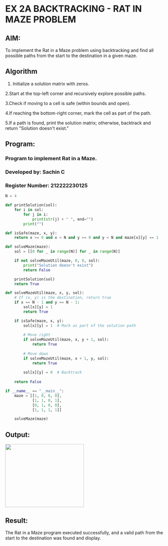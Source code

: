 # EX 2A BACKTRACKING - RAT IN MAZE PROBLEM
## AIM:
To implement the Rat in a Maze problem using backtracking and find all possible paths from the start to the destination in a given maze.


## Algorithm

1. Initialize a solution matrix with zeros.
   
2.Start at the top-left corner and recursively explore possible paths.

3.Check if moving to a cell is safe (within bounds and open).

4.If reaching the bottom-right corner, mark the cell as part of the path.

5.If a path is found, print the solution matrix; otherwise, backtrack and return "Solution doesn't exist."

## Program:

### Program to implement Rat in a Maze.

### Developed by: Sachin C

### Register Number:  212222230125

```py
N = 4

def printSolution(sol):
    for i in sol:
        for j in i:
            print(str(j) + " ", end="")
        print("")

def isSafe(maze, x, y):
    return x >= 0 and x < N and y >= 0 and y < N and maze[x][y] == 1

def solveMaze(maze):
    sol = [[0 for _ in range(N)] for _ in range(N)]

    if not solveMazeUtil(maze, 0, 0, sol):
        print("Solution doesn't exist")
        return False

    printSolution(sol)
    return True

def solveMazeUtil(maze, x, y, sol):
    # If (x, y) is the destination, return true
    if x == N - 1 and y == N - 1:
        sol[x][y] = 1
        return True

    if isSafe(maze, x, y):
        sol[x][y] = 1  # Mark as part of the solution path
        
        # Move right
        if solveMazeUtil(maze, x, y + 1, sol):
            return True
        
        # Move down
        if solveMazeUtil(maze, x + 1, y, sol):
            return True
        
        sol[x][y] = 0  # Backtrack
    
    return False

if __name__ == "__main__":
    maze = [[1, 0, 0, 0],
            [1, 1, 0, 1],
            [0, 1, 0, 0],
            [1, 1, 1, 1]]

    solveMaze(maze)
```
## Output:

<img src=https://github.com/user-attachments/assets/63dec5cb-1917-45de-b471-8a7945d244a2 width = 250 height = 200>


## Result:
The Rat in a Maze program executed successfully, and a valid path from the start to the destination was found and display.

